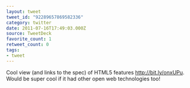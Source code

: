 ```yaml
---
layout: tweet
tweet_id: "92289657869582336"
category: twitter
date: 2011-07-16T17:49:03.000Z
source: TweetDeck
favorite_count: 1
retweet_count: 0
tags:
- tweet
---
```


Cool view (and links to the spec) of HTML5 features http://bit.ly/onxUPu. Would be super cool if it had other open web technologies too!
